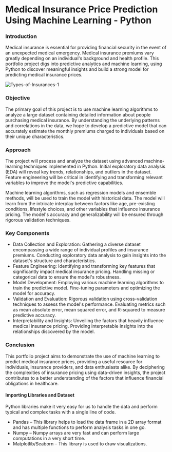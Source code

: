 # Medical Insurance Price Prediction Using Machine Learning - Python

### Introduction
Medical insurance is essential for providing financial security in the event of an unexpected medical emergency. Medical insurance premiums vary greatly depending on an individual's background and health profile. This portfolio project digs into predictive analytics and machine learning, using Python to discover meaningful insights and build a strong model for predicting medical insurance prices.

![Types-of-Insurances-1](https://github.com/solomonadekunle63/Medical-Insurance-Price-Prediction-using-Machine-Learning-Python/assets/127578867/27bac960-bc05-4b16-a475-8c188d5cf9ad)

### Objective
The primary goal of this project is to use machine learning algorithms to analyze a large dataset containing detailed information about people purchasing medical insurance. By understanding the underlying patterns and correlations in the data, we hope to develop a predictive model that can accurately estimate the monthly premiums charged to individuals based on their unique characteristics.

### Approach
The project will process and analyze the dataset using advanced machine-learning techniques implemented in Python. Initial exploratory data analysis (EDA) will reveal key trends, relationships, and outliers in the dataset. Feature engineering will be critical in identifying and transforming relevant variables to improve the model's predictive capabilities.

Machine learning algorithms, such as regression models and ensemble methods, will be used to train the model with historical data. The model will learn from the intricate interplay between factors like age, pre-existing conditions, lifestyle choices, and other variables that influence insurance pricing. The model's accuracy and generalizability will be ensured through rigorous validation techniques.

### Key Components
* Data Collection and Exploration: Gathering a diverse dataset encompassing a wide range of individual profiles and insurance premiums. Conducting exploratory data analysis to gain insights into the dataset's structure and characteristics.
* Feature Engineering: Identifying and transforming key features that significantly impact medical insurance pricing. Handling missing or categorical data to ensure the model's robustness.
* Model Development: Employing various machine learning algorithms to train the predictive model. Fine-tuning parameters and optimizing the model for accuracy.
* Validation and Evaluation: Rigorous validation using cross-validation techniques to assess the model's performance. Evaluating metrics such as mean absolute error, mean squared error, and R-squared to measure predictive accuracy.
* Interpretability and Insights: Unveiling the factors that heavily influence medical insurance pricing. Providing interpretable insights into the relationships discovered by the model.

### Conclusion
This portfolio project aims to demonstrate the use of machine learning to predict medical insurance prices, providing a useful resource for individuals, insurance providers, and data enthusiasts alike. By deciphering the complexities of insurance pricing using data-driven insights, the project contributes to a better understanding of the factors that influence financial obligations in healthcare.

#### Importing Libraries and Dataset
Python libraries make it very easy for us to handle the data and perform typical and complex tasks with a single line of code.
* Pandas – This library helps to load the data frame in a 2D array format and has multiple functions to perform analysis tasks in one go.
* Numpy – Numpy arrays are very fast and can perform large computations in a very short time.
* Matplotlib/Seaborn – This library is used to draw visualizations.
